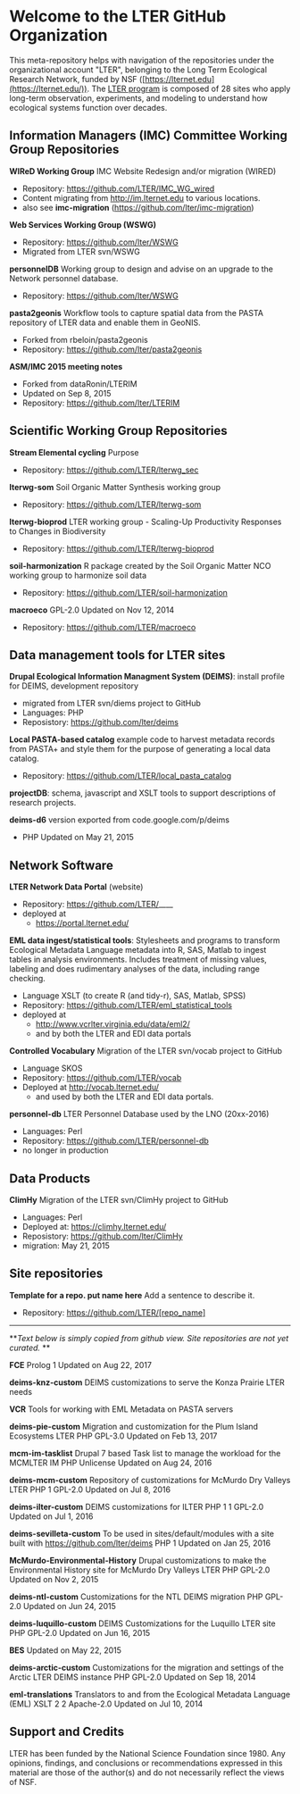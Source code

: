 # Welcome to the LTER GitHub Organization
This meta-repository helps with navigation of the repositories under the organizational account 
"LTER", belonging to
the Long Term Ecological Research Network, funded by NSF
([https://lternet.edu](https://lternet.edu/)).
The  [LTER  program](https://www.nsf.gov/funding/pgm_summ.jsp?pims_id=7671) 
is composed of 28 sites who apply long-term observation, experiments, and modeling to understand 
how ecological systems function over decades. 

## Information Managers (IMC) Committee Working Group Repositories

**WIReD Working Group**
IMC Website Redesign and/or migration (WIRED)

- Repository: https://github.com/LTER/IMC_WG_wired
- Content migrating from http://im.lternet.edu to various locations.
- also see **imc-migration** (https://github.com/lter/imc-migration)


**Web Services Working Group (WSWG)**

- Repository: https://github.com/lter/WSWG
- Migrated from LTER svn/WSWG 

**personnelDB**
Working group to design and advise on an upgrade to the Network personnel database.

- Repository: https://github.com/lter/WSWG

**pasta2geonis**
Workflow tools to capture spatial data from the PASTA repository of LTER data and enable them in GeoNIS.

- Forked from rbeloin/pasta2geonis
- Repository: https://github.com/lter/pasta2geonis


**ASM/IMC 2015 meeting notes**

- Forked from dataRonin/LTERIM
- Updated on Sep 8, 2015 
- Repository: https://github.com/lter/LTERIM





## Scientific Working Group Repositories 
**Stream Elemental cycling**
Purpose

- Repository: https://github.com/LTER/lterwg_sec

**lterwg-som**
Soil Organic Matter Synthesis working group

- Repository: https://github.com/LTER/lterwg-som

**lterwg-bioprod**
LTER working group - Scaling-Up Productivity Responses to Changes in Biodiversity

- Repository: https://github.com/LTER/lterwg-bioprod

**soil-harmonization**
R package created by the Soil Organic Matter NCO working group to harmonize soil data

- Repository: https://github.com/LTER/soil-harmonization

**macroeco**
GPL-2.0 Updated on Nov 12, 2014

- Repository: https://github.com/LTER/macroeco




## Data management tools for LTER sites
**Drupal Ecological Information Managment System (DEIMS)**: 
install profile for DEIMS, development repository

- migrated from LTER svn/diems project to GitHub
- Languages: PHP  
- Reposistory: https://github.com/lter/deims

**Local PASTA-based catalog** example code to harvest metadata records from PASTA+ 
and style them for the purpose of generating a local data catalog.

- Repository: https://github.com/LTER/local_pasta_catalog

**projectDB**: schema, javascript and XSLT tools to support descriptions of research projects.


**deims-d6** version exported from code.google.com/p/deims

- PHP Updated on May 21, 2015


## Network Software
**LTER Network Data Portal**  (website)

- Repository: https://github.com/LTER/____
- deployed at 
    - https://portal.lternet.edu/

**EML data ingest/statistical tools**: Stylesheets and programs to transform Ecological Metadata 
Language metadata into R, SAS, Matlab to ingest tables in analysis environments.
Includes treatment of missing values, labeling and does rudimentary analyses of the
    data, including range checking.
    
- Language  XSLT (to create R (and tidy-r), SAS, Matlab, SPSS)
-  Repository: https://github.com/LTER/eml_statistical_tools
- deployed at 
    - http://www.vcrlter.virginia.edu/data/eml2/
    - and by both the LTER and EDI data portals
 
**Controlled Vocabulary**
Migration of the LTER svn/vocab project to GitHub

- Language  SKOS
-  Repository: https://github.com/LTER/vocab
- Deployed at http://vocab.lternet.edu/
    - and used by both the LTER and EDI data portals.

**personnel-db** LTER Personnel Database used by the LNO (20xx-2016)

- Languages: Perl  
- Repository: https://github.com/LTER/personnel-db
- no longer in production

## Data Products

**ClimHy**
Migration of the LTER svn/ClimHy project to GitHub

- Languages: Perl  
- Deployed at: https://climhy.lternet.edu/
- Reposistory: https://github.com/lter/ClimHy
 - migration: May 21, 2015


## Site repositories
**Template for a repo. put name here**
Add a sentence to describe it. 

- Repository: https://github.com/LTER/[repo_name]


-------

***Text below is simply copied from github view. Site repositories are not yet curated.* **


**FCE**
 Prolog  1 Updated on Aug 22, 2017

**deims-knz-custom**
DEIMS customizations to serve the Konza Prairie LTER needs

**VCR**
Tools for working with EML Metadata on PASTA servers

**deims-pie-custom**
Migration and customization for the Plum Island Ecosystems LTER
 PHP GPL-3.0 Updated on Feb 13, 2017

**mcm-im-tasklist**
Drupal 7 based Task list to manage the workload for the MCMLTER IM
 PHP Unlicense Updated on Aug 24, 2016

**deims-mcm-custom**
Repository of customizations for McMurdo Dry Valleys LTER
 PHP  1 GPL-2.0 Updated on Jul 8, 2016

**deims-ilter-custom**
DEIMS customizations for ILTER
 PHP  1  1 GPL-2.0 Updated on Jul 1, 2016

**deims-sevilleta-custom**
To be used in sites/default/modules with a site built with https://github.com/lter/deims
 PHP  1 Updated on Jan 25, 2016

**McMurdo-Environmental-History**
Drupal customizations to make the Environmental History site for McMurdo Dry Valleys LTER
 PHP GPL-2.0 Updated on Nov 2, 2015

**deims-ntl-custom**
Customizations for the NTL DEIMS migration
 PHP GPL-2.0 Updated on Jun 24, 2015

**deims-luquillo-custom**
DEIMS Customizations for the Luquillo LTER site
 PHP GPL-2.0 Updated on Jun 16, 2015

**BES**
Updated on May 22, 2015

**deims-arctic-custom**
Customizations for the migration and settings of the Arctic LTER DEIMS instance
 PHP GPL-2.0 Updated on Sep 18, 2014

**eml-translations**
Translators to and from the Ecological Metadata Language (EML)
 XSLT  2  2 Apache-2.0 Updated on Jul 10, 2014




## Support and Credits
LTER has been funded by the National Science Foundation since 1980.
Any opinions, findings, and conclusions or recommendations expressed in this material are those 
of the author(s) and do not necessarily reflect the views of NSF.


